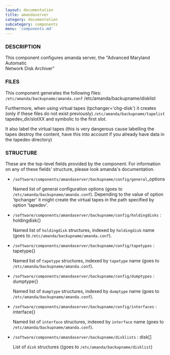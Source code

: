 ```yaml
---
layout: documentation
title: amandaserver
category: documentation
subcategory: components
menu: 'components.md'
---
```

### DESCRIPTION

This component configures amanda server, the  "Advanced  Maryland  Automatic  
Network  Disk  Archiver"

### FILES

This component generates the following files: 
`/etc/amanda/backupname/amanda.conf`
/etc/amanda/backupname/disklist 

Furthermore, when using virtual tapes (tpchanger='chg-disk') it creates 
(only if these files do not exist previously)
`/etc/amanda/backupname/tapelist`
tapedev\_dir/slotXX
and symbolic to the first slot.

It also label the virtual tapes
(this is very dangerous cause labelling the tapes destroy the content,
have this into account if you already have data in the tapedev directory)

### STRUCTURE

These are the top-level fields provided by the component. For
information on any of these fields' structure, please look amanda's
documentation. 

- `/software/components/amandaserver/backupname/config/general`\_options

    Named list of general configuration options (goes to `/etc/amanda/backupname/amanda.conf`).
    Depending to the value of option 'tpchanger' it might create the virtual tapes in the path 
    specified by option 'tapedev'.

- `/software/components/amandaserver/backupname/config/holdingdisks` : holdingdisk{}

    Named list of `holdingdisk` structures, indexed by `holdingdisk`
    name (goes to `/etc/amanda/backupname/amanda.conf`).

- `/software/components/amandaserver/backupname/config/tapetypes` : tapetype{}

    Named list of `tapetype` structures, indexed by `tapetype` name 
    (goes to `/etc/amanda/backupname/amanda.conf`). 

- `/software/components/amandaserver/backupname/config/dumptypes` : dumptype{}

    Named list of `dumptype` structures, indexed by `dumptype` name 
    (goes to `/etc/amanda/backupname/amanda.conf`).

- `/software/components/amandaserver/backupname/config/interfaces` : interface{}

    Named list of `interface` structures, indexed by `interface` name
    (goes to `/etc/amanda/backupname/amanda.conf`).

- `/software/components/amandaserver/backupname/disklists` : disk\[\]

    List of `disk` structures ((goes to `/etc/amanda/backupname/disklist`)
